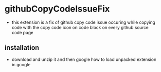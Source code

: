 # githubCopyCodeIssueFix

- this extension is a fix of github copy code issue occuring while copying code with the copy code icon on code block on every github source code page

## installation

- download and unzip it and then google how to load unpacked extension in google

